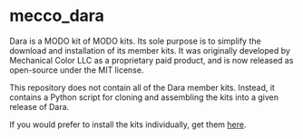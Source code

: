 # mecco_dara

Dara is a MODO kit of MODO kits. Its sole purpose is to simplify the download and installation of its member kits. It was originally developed by Mechanical Color LLC as a proprietary paid product, and is now released as open-source under the MIT license.

This repository does not contain all of the Dara member kits. Instead, it contains a Python script for cloning and assembling the kits into a given release of Dara.

If you would prefer to install the kits individually, get them [here](https://github.com/pixelfondue).
